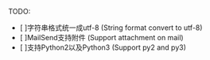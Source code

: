 
TODO:

- [ ]字符串格式统一成utf-8 (String format convert to utf-8)
- [ ]MailSend支持附件 (Support attachment on mail)
- [ ]支持Python2以及Python3 (Support py2 and py3)

